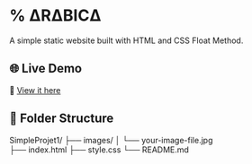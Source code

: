 # % ΔRΔBICΔ

A simple static website built with HTML and CSS Float Method.

## 🌐 Live Demo
🔗 [View it here](https://rachel-thu.github.io/SimpleProjet1/)

## 📁 Folder Structure
SimpleProjet1/
├── images/
│   └── your-image-file.jpg    
├── index.html
├── style.css
└── README.md
